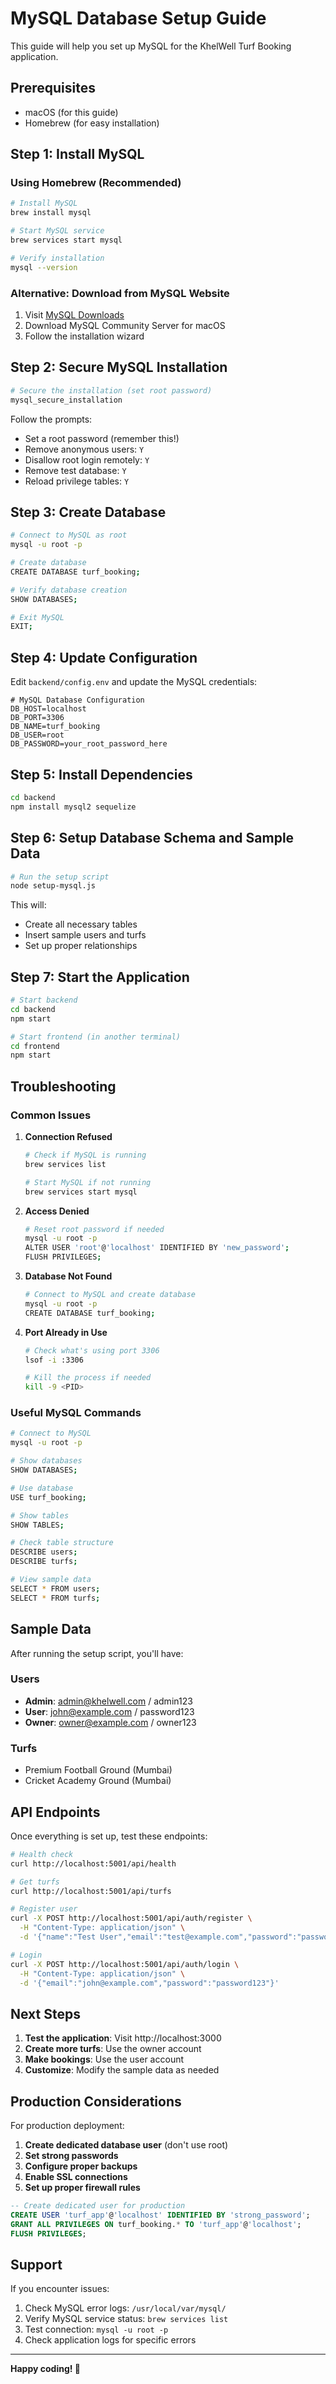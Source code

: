 # MySQL Database Setup Guide

This guide will help you set up MySQL for the KhelWell Turf Booking application.

## Prerequisites

- macOS (for this guide)
- Homebrew (for easy installation)

## Step 1: Install MySQL

### Using Homebrew (Recommended)
```bash
# Install MySQL
brew install mysql

# Start MySQL service
brew services start mysql

# Verify installation
mysql --version
```

### Alternative: Download from MySQL Website
1. Visit [MySQL Downloads](https://dev.mysql.com/downloads/mysql/)
2. Download MySQL Community Server for macOS
3. Follow the installation wizard

## Step 2: Secure MySQL Installation

```bash
# Secure the installation (set root password)
mysql_secure_installation
```

Follow the prompts:
- Set a root password (remember this!)
- Remove anonymous users: `Y`
- Disallow root login remotely: `Y`
- Remove test database: `Y`
- Reload privilege tables: `Y`

## Step 3: Create Database

```bash
# Connect to MySQL as root
mysql -u root -p

# Create database
CREATE DATABASE turf_booking;

# Verify database creation
SHOW DATABASES;

# Exit MySQL
EXIT;
```

## Step 4: Update Configuration

Edit `backend/config.env` and update the MySQL credentials:

```env
# MySQL Database Configuration
DB_HOST=localhost
DB_PORT=3306
DB_NAME=turf_booking
DB_USER=root
DB_PASSWORD=your_root_password_here
```

## Step 5: Install Dependencies

```bash
cd backend
npm install mysql2 sequelize
```

## Step 6: Setup Database Schema and Sample Data

```bash
# Run the setup script
node setup-mysql.js
```

This will:
- Create all necessary tables
- Insert sample users and turfs
- Set up proper relationships

## Step 7: Start the Application

```bash
# Start backend
cd backend
npm start

# Start frontend (in another terminal)
cd frontend
npm start
```

## Troubleshooting

### Common Issues

1. **Connection Refused**
   ```bash
   # Check if MySQL is running
   brew services list
   
   # Start MySQL if not running
   brew services start mysql
   ```

2. **Access Denied**
   ```bash
   # Reset root password if needed
   mysql -u root -p
   ALTER USER 'root'@'localhost' IDENTIFIED BY 'new_password';
   FLUSH PRIVILEGES;
   ```

3. **Database Not Found**
   ```bash
   # Connect to MySQL and create database
   mysql -u root -p
   CREATE DATABASE turf_booking;
   ```

4. **Port Already in Use**
   ```bash
   # Check what's using port 3306
   lsof -i :3306
   
   # Kill the process if needed
   kill -9 <PID>
   ```

### Useful MySQL Commands

```bash
# Connect to MySQL
mysql -u root -p

# Show databases
SHOW DATABASES;

# Use database
USE turf_booking;

# Show tables
SHOW TABLES;

# Check table structure
DESCRIBE users;
DESCRIBE turfs;

# View sample data
SELECT * FROM users;
SELECT * FROM turfs;
```

## Sample Data

After running the setup script, you'll have:

### Users
- **Admin**: admin@khelwell.com / admin123
- **User**: john@example.com / password123  
- **Owner**: owner@example.com / owner123

### Turfs
- Premium Football Ground (Mumbai)
- Cricket Academy Ground (Mumbai)

## API Endpoints

Once everything is set up, test these endpoints:

```bash
# Health check
curl http://localhost:5001/api/health

# Get turfs
curl http://localhost:5001/api/turfs

# Register user
curl -X POST http://localhost:5001/api/auth/register \
  -H "Content-Type: application/json" \
  -d '{"name":"Test User","email":"test@example.com","password":"password123","phone":"9876543210"}'

# Login
curl -X POST http://localhost:5001/api/auth/login \
  -H "Content-Type: application/json" \
  -d '{"email":"john@example.com","password":"password123"}'
```

## Next Steps

1. **Test the application**: Visit http://localhost:3000
2. **Create more turfs**: Use the owner account
3. **Make bookings**: Use the user account
4. **Customize**: Modify the sample data as needed

## Production Considerations

For production deployment:

1. **Create dedicated database user** (don't use root)
2. **Set strong passwords**
3. **Configure proper backups**
4. **Enable SSL connections**
5. **Set up proper firewall rules**

```sql
-- Create dedicated user for production
CREATE USER 'turf_app'@'localhost' IDENTIFIED BY 'strong_password';
GRANT ALL PRIVILEGES ON turf_booking.* TO 'turf_app'@'localhost';
FLUSH PRIVILEGES;
```

## Support

If you encounter issues:

1. Check MySQL error logs: `/usr/local/var/mysql/`
2. Verify MySQL service status: `brew services list`
3. Test connection: `mysql -u root -p`
4. Check application logs for specific errors

---

**Happy coding! 🚀** 